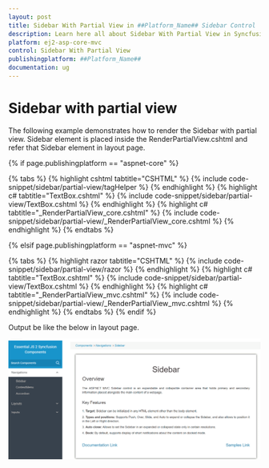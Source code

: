 ```yaml
---
layout: post
title: Sidebar With Partial View in ##Platform_Name## Sidebar Control
description: Learn here all about Sidebar With Partial View in Syncfusion ##Platform_Name## Sidebar control of Syncfusion Essential JS 2 and more.
platform: ej2-asp-core-mvc
control: Sidebar With Partial View
publishingplatform: ##Platform_Name##
documentation: ug
---
```



# Sidebar with partial view

The following example demonstrates how to render the Sidebar with partial view. Sidebar element is  placed inside the RenderPartialView.cshtml and refer that Sidebar element in layout page.

{% if page.publishingplatform == "aspnet-core" %}

{% tabs %}
{% highlight cshtml tabtitle="CSHTML" %}
{% include code-snippet/sidebar/partial-view/tagHelper %}
{% endhighlight %}
{% highlight c# tabtitle="TextBox.cshtml" %}
{% include code-snippet/sidebar/partial-view/TextBox.cshtml %}
{% endhighlight %}
{% highlight c# tabtitle="_RenderPartialView_core.cshtml" %}
{% include code-snippet/sidebar/partial-view/_RenderPartialView_core.cshtml %}
{% endhighlight %}
{% endtabs %}

{% elsif page.publishingplatform == "aspnet-mvc" %}

{% tabs %}
{% highlight razor tabtitle="CSHTML" %}
{% include code-snippet/sidebar/partial-view/razor %}
{% endhighlight %}
{% highlight c# tabtitle="TextBox.cshtml" %}
{% include code-snippet/sidebar/partial-view/TextBox.cshtml %}
{% endhighlight %}
{% highlight c# tabtitle="_RenderPartialView_mvc.cshtml" %}
{% include code-snippet/sidebar/partial-view/_RenderPartialView_mvc.cshtml %}
{% endhighlight %}
{% endtabs %}
{% endif %}



Output be like the below in layout page.

![Sidebar Sample](../images/layout_page.png)
